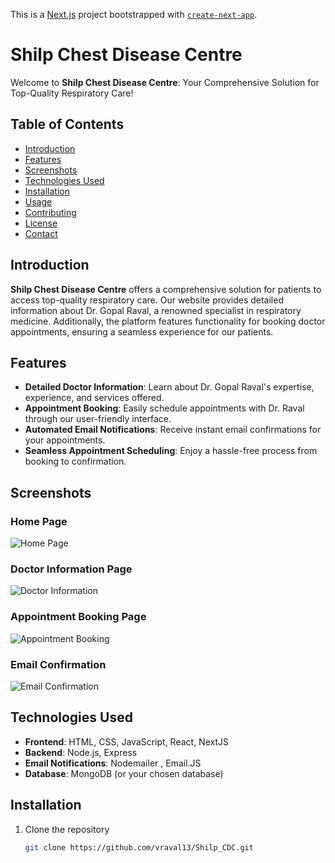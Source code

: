 This is a [Next.js](https://nextjs.org/) project bootstrapped with [`create-next-app`](https://github.com/vercel/next.js/tree/canary/packages/create-next-app).

# Shilp Chest Disease Centre

Welcome to **Shilp Chest Disease Centre**: Your Comprehensive Solution for Top-Quality Respiratory Care!

## Table of Contents

- [Introduction](#introduction)
- [Features](#features)
- [Screenshots](#screenshots)
- [Technologies Used](#technologies-used)
- [Installation](#installation)
- [Usage](#usage)
- [Contributing](#contributing)
- [License](#license)
- [Contact](#contact)

## Introduction

**Shilp Chest Disease Centre** offers a comprehensive solution for patients to access top-quality respiratory care. Our website provides detailed information about Dr. Gopal Raval, a renowned specialist in respiratory medicine. Additionally, the platform features functionality for booking doctor appointments, ensuring a seamless experience for our patients.

## Features

- **Detailed Doctor Information**: Learn about Dr. Gopal Raval's expertise, experience, and services offered.
- **Appointment Booking**: Easily schedule appointments with Dr. Raval through our user-friendly interface.
- **Automated Email Notifications**: Receive instant email confirmations for your appointments.
- **Seamless Appointment Scheduling**: Enjoy a hassle-free process from booking to confirmation.

## Screenshots

### Home Page
![Home Page](https://example.com/path/to/homepage_screenshot.png)

### Doctor Information Page
![Doctor Information](https://example.com/path/to/doctor_info_screenshot.png)

### Appointment Booking Page
![Appointment Booking](https://example.com/path/to/booking_page_screenshot.png)

### Email Confirmation
![Email Confirmation](https://example.com/path/to/email_confirmation_screenshot.png)

## Technologies Used

- **Frontend**: HTML, CSS, JavaScript, React, NextJS
- **Backend**: Node.js, Express
- **Email Notifications**: Nodemailer , Email.JS
- **Database**: MongoDB (or your chosen database)

## Installation

1. Clone the repository
   ```sh
   git clone https://github.com/vraval13/Shilp_CDC.git
